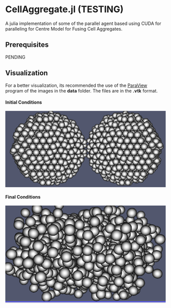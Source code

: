 # CellAggregate.jl (TESTING)

A julia implementation of some of the parallel agent based
using CUDA for paralleling for Centre Model for Fusing Cell Aggregates.

## Prerequisites

PENDING

## Visualization
For a better visualization, its recommended the use of the [ParaView](https://www.paraview.org/) program of the images in the **data** folder. The files are in the **.vtk** format.

#### Initial Conditions
![initial](data/markdown/Initial.png)
#### Final Conditions
![final](data/markdown/Final.png)